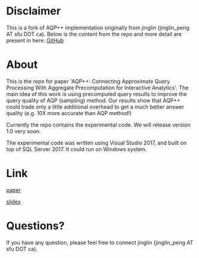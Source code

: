 # Disclaimer
This is a fork of AQP++ implementation originally from jinglin (jinglin_peng AT sfu DOT ca). Below is the content from the repo and more detail are present in here: <a href="https://github.com/sfu-db/aqppp/tree/master" target="_blank">GitHub</a> 

# About
This is the repo for paper 'AQP++: Connecting Approximate Query Processing With Aggregate Precomputation for Interactive Analytics'. The main idea of this work is using precomputed query results to improve the query quality of AQP (sampling) method. Our results show that AQP++ could trade only a little additional overhead to get a much better answer quality (e.g. 10X more accurate than AQP method!)  

Currently the repo contains the experimental code. We will release version 1.0 very soon.

The experimental code was written using Visual Studio 2017, and built on top of SQL Server 2017. It could run on Windows system.  

# Link
<a href="../master/SIGMOD2018_AQP%2B%2B_paper.pdf" target="_blank">paper</a>

<a href="../master/SIGMOD2018_AQP%2B%2B_slides.pdf" target="_blank">slides</a>

# Questions?
If you have any question, please feel free to connect jinglin (jinglin_peng AT sfu DOT ca).
